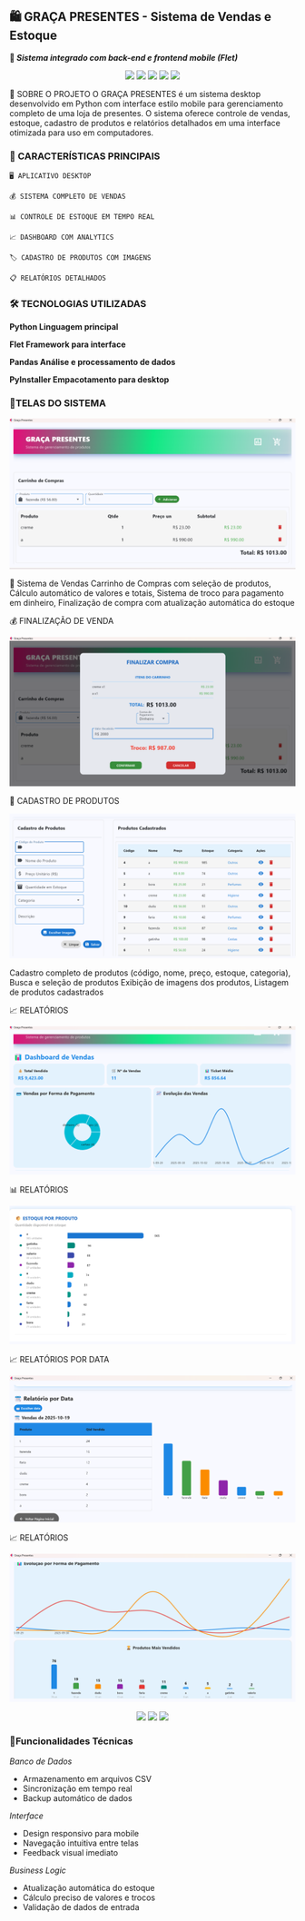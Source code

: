 ## 🛍️ GRAÇA PRESENTES - Sistema de Vendas e Estoque

**🚀 _Sistema integrado com back-end e frontend mobile (Flet)_**

<p align="center">
   <img src="https://img.shields.io/badge/Python-3776AB?style=for-the-badge&logo=python&logoColor=white">
   <img src="https://img.shields.io/badge/Flet-0078D4?style=for-the-badge&logo=flutter&logoColor=white">
   <img src="https://img.shields.io/badge/SQLite-003B57?style=for-the-badge&logo=sqlite&logoColor=white">
   <img src="https://img.shields.io/badge/Desktop-APP-4ECDC4?style=for-the-badge">
   <img src="https://img.shields.io/badge/Windows-0078D6?style=for-the-badge&logo=windows&logoColor=white">



</p>

🌟 SOBRE O PROJETO
O GRAÇA PRESENTES é um sistema desktop desenvolvido em Python com interface estilo mobile para gerenciamento completo de uma loja de presentes. O sistema oferece controle de vendas, estoque, cadastro de produtos e relatórios detalhados em uma interface otimizada para uso em computadores.

### 🎯 CARACTERÍSTICAS PRINCIPAIS

    🖥️ APLICATIVO DESKTOP 
      
    💰 SISTEMA COMPLETO DE VENDAS
      
    📊 CONTROLE DE ESTOQUE EM TEMPO REAL
      
    📈 DASHBOARD COM ANALYTICS
      
    🏷️ CADASTRO DE PRODUTOS COM IMAGENS
      
    📋 RELATÓRIOS DETALHADOS

### 🛠️ TECNOLOGIAS UTILIZADAS

   **Python	Linguagem principal**
      
   **Flet	Framework para interface**
      
   **Pandas	Análise e processamento de dados**
      
   **PyInstaller	Empacotamento para desktop**

### 🎯TELAS DO SISTEMA

![Tela do App](assets/Captura%20de%20tela%202025-10-19%20003701.png)

 🛒 Sistema de Vendas
Carrinho de Compras com seleção de produtos,  Cálculo automático de valores e totais,  Sistema de troco para pagamento em dinheiro,
Finalização de compra com atualização automática do estoque

 💰 FINALIZAÇÃO DE VENDA

![Tela do App](assets/Captura%20de%20tela%202025-10-19%20003842.png)

 📝 CADASTRO DE PRODUTOS

![Tela do App](assets/Captura%20de%20tela%202025-10-19%20004036.png)

Cadastro completo de produtos (código, nome, preço, estoque, categoria), Busca e seleção de produtos
Exibição de imagens dos produtos, Listagem de produtos cadastrados

 📈 RELATÓRIOS 

![Tela do App](assets/Captura%20de%20tela%202025-10-19%20004215.png)

 📊 RELATÓRIOS 

![Tela do App](assets/Captura%20de%20tela%202025-10-19%20004301.png)


 📈 RELATÓRIOS POR DATA

![Tela do App](assets/Captura%20de%20tela%202025-10-19%20004504.png)

 📈 RELATÓRIOS 

![Tela do App](assets/Captura%20de%20tela%202025-10-19%20004602.png)

<p align="center">
 


  <img src="https://img.shields.io/badge/Python-3776AB?style=for-the-badge&logo=python&logoColor=white">
  <img src="https://img.shields.io/badge/Flet-0178FF?style=for-the-badge&logo=flet&logoColor=white">
  <img src="https://img.shields.io/badge/SQLite-003B57?style=for-the-badge&logo=sqlite&logoColor=white">
  
</p>

 ### 💾Funcionalidades Técnicas

  *Banco de Dados*
 
- Armazenamento em arquivos CSV
- Sincronização em tempo real
- Backup automático de dados
  
 *Interface*

- Design responsivo para mobile
- Navegação intuitiva entre telas
- Feedback visual imediato

 *Business Logic*

- Atualização automática do estoque
- Cálculo preciso de valores e trocos
- Validação de dados de entrada

 








